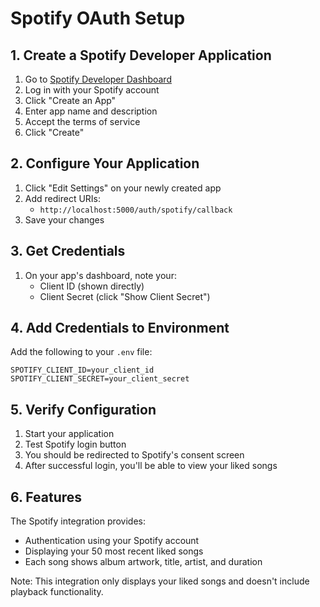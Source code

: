 # Spotify OAuth Setup

## 1. Create a Spotify Developer Application

1. Go to [Spotify Developer Dashboard](https://developer.spotify.com/dashboard/)
2. Log in with your Spotify account
3. Click "Create an App"
4. Enter app name and description
5. Accept the terms of service
6. Click "Create"

## 2. Configure Your Application

1. Click "Edit Settings" on your newly created app
2. Add redirect URIs:
   - `http://localhost:5000/auth/spotify/callback`
3. Save your changes

## 3. Get Credentials

1. On your app's dashboard, note your:
   - Client ID (shown directly)
   - Client Secret (click "Show Client Secret")

## 4. Add Credentials to Environment

Add the following to your `.env` file:

```
SPOTIFY_CLIENT_ID=your_client_id
SPOTIFY_CLIENT_SECRET=your_client_secret
```

## 5. Verify Configuration

1. Start your application
2. Test Spotify login button
3. You should be redirected to Spotify's consent screen
4. After successful login, you'll be able to view your liked songs

## 6. Features

The Spotify integration provides:

- Authentication using your Spotify account
- Displaying your 50 most recent liked songs
- Each song shows album artwork, title, artist, and duration

Note: This integration only displays your liked songs and doesn't include playback functionality.
